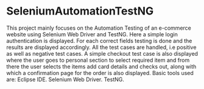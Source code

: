 # SeleniumAutomationTestNG
This project mainly focuses on the Automation Testing of an e-commerce website using Selenium Web Driver and TestNG. Here a simple login authentication is displayed. For each correct fields testing is done and the results are displayed accordingly. All the test cases are handled, i.e positive as well as negative test cases. A simple checkout test case is also displayed where the user goes to personal section to select required item and from there the user selects the items add card details and checks out, along with which a confirmation page for the order is also displayed. Basic tools used are: Eclipse IDE. Selenium Web Driver. TestNG.
